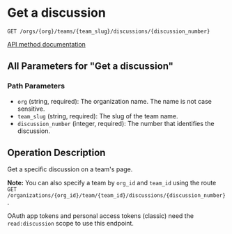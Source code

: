 # Get a discussion

`GET /orgs/{org}/teams/{team_slug}/discussions/{discussion_number}`

[API method documentation](https://docs.github.com/rest/teams/discussions#get-a-discussion)

## All Parameters for "Get a discussion"

### Path Parameters

- `org` (string, required): The organization name. The name is not case sensitive.
- `team_slug` (string, required): The slug of the team name.
- `discussion_number` (integer, required): The number that identifies the discussion.

## Operation Description

Get a specific discussion on a team's page.

**Note:** You can also specify a team by `org_id` and `team_id` using the route `GET /organizations/{org_id}/team/{team_id}/discussions/{discussion_number}`.

OAuth app tokens and personal access tokens (classic) need the `read:discussion` scope to use this endpoint.
